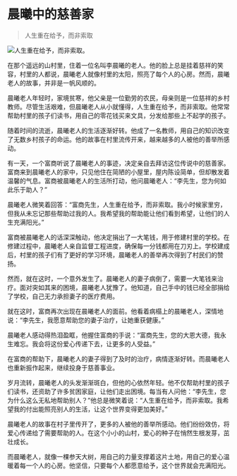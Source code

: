 # 晨曦中的慈善家

> 人生重在给予，而非索取

![人生重在给予，而非索取。](/images/c1ed37ef8ac64002a44bcab93f233ea9.jpg)


在那个遥远的山村里，住着一位名叫李晨曦的老人。他的脸上总是挂着慈祥的笑容，村里的人都说，晨曦老人就像村里的太阳，照亮了每个人的心房。然而，晨曦老人的故事，并非是一帆风顺的。

晨曦老人年轻时，家境贫寒，他父亲是一位勤劳的农民，母亲则是一位慈祥的乡村教师。尽管生活艰难，但晨曦老人从小就懂得，人生重在给予，而非索取。他常常帮助村里的孩子们读书，用自己的零花钱买来文具，分发给那些上不起学的孩子。

随着时间的流逝，晨曦老人的生活逐渐好转。他成了一名教师，用自己的知识改变了无数乡村孩子的命运。他的故事在村里流传开来，越来越多的人被他的善举所感动。

有一天，一个富商听说了晨曦老人的事迹，决定亲自去拜访这位传说中的慈善家。富商来到晨曦老人的家中，只见他住在简陋的小屋里，屋内陈设简单，但却散发着温馨的气息。富商被晨曦老人的生活所打动，他问晨曦老人：“李先生，您为何如此乐于助人？”

晨曦老人微笑着回答：“富商先生，人生重在给予，而非索取。我小时候家里穷，但我从未忘记那些帮助过我的人。我希望我的帮助能让他们看到希望，让他们的人生充满阳光。”

富商被晨曦老人的话深深触动，他决定捐出了一大笔钱，用于修建村里的学校。在修建过程中，晨曦老人亲自监督工程进度，确保每一分钱都用在刀刃上。学校建成后，村里的孩子们有了更好的学习环境，晨曦老人的善举再次得到了村民们的赞扬。

然而，就在这时，一个意外发生了。晨曦老人的妻子病倒了，需要一大笔钱来治疗。面对突如其来的困境，晨曦老人犹豫了。他知道，自己手中的钱已经全部捐给了学校，自己无力承担妻子的医疗费用。

就在这时，富商再次出现在晨曦老人的面前。他看着病榻上的晨曦老人，深情地说：“李先生，我愿意帮助您的妻子治疗，让她重获健康。”

晨曦老人感动得热泪盈眶，他握住富商的手说：“富商先生，您的大恩大德，我永生难忘。我会将这份爱心传递下去，让更多的人受益。”

在富商的帮助下，晨曦老人的妻子得到了及时的治疗，病情逐渐好转。而晨曦老人也重新振作起来，继续投身于慈善事业。

岁月流转，晨曦老人的头发渐渐斑白，但他的心依然年轻。他不仅帮助村里的孩子们读书，还资助了许多贫困家庭，让他们走出困境。每当有人问他：“李先生，您为什么这么无私地帮助别人？”他总是微笑着说：“人生重在给予，而非索取。我希望我的付出能照亮别人的生活，让这个世界变得更加美好。”

晨曦老人的故事在村子里传开了，更多的人被他的善举所感动。他们纷纷效仿，将爱心传递给了需要帮助的人。在这个小小的山村，爱心的种子在悄然生根发芽，茁壮成长。

而晨曦老人，就像一棵参天大树，用自己的力量支撑着这片土地，用自己的爱心温暖着每一个人的心房。他坚信，只要每个人都愿意给予，这个世界就会充满阳光。